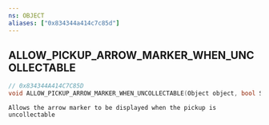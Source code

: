 ```yaml
---
ns: OBJECT
aliases: ["0x834344a414c7c85d"]
---
```

## ALLOW_PICKUP_ARROW_MARKER_WHEN_UNCOLLECTABLE

```c
// 0x834344A414C7C85D
void ALLOW_PICKUP_ARROW_MARKER_WHEN_UNCOLLECTABLE(Object object, bool Set);
```

```
Allows the arrow marker to be displayed when the pickup is uncollectable
```
